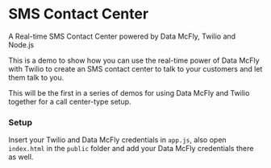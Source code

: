 SMS Contact Center
===================

A Real-time SMS Contact Center powered by Data McFly, Twilio and Node.js

This is a demo to show how you can use the real-time power of Data McFly with Twilio to create an SMS contact center 
to talk to your customers and let them talk to you.

This will be the first in a series of demos for using Data McFly and Twilio together for a call center-type setup.

### Setup

Insert your Twilio and Data McFly credentials in `app.js`, also open `index.html` in the `public` folder and add your Data McFly credentials there as well.